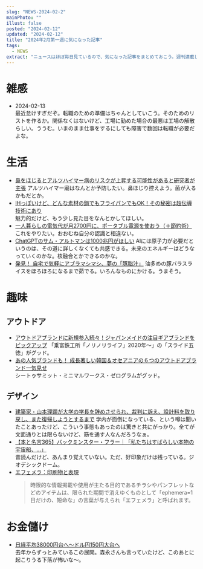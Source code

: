 ```yaml
---
slug: "NEWS-2024-02-2"
mainPhoto: ""
illust: false
posted: "2024-02-12"
updated: "2024-02-12"
title: "2024年2月第一週に気になった記事"
tags:
  - NEWS
extract: "ニュースはほぼ毎日見ているので、気になった記事をまとめておこう。週刊連載したい。"
---
```


# 雑感

- 2024-02-13  
  最近怠けすぎだぞ。転職のための準備はちゃんとしていこう。そのためのリストを作るか。関係なくはないけど、工場に勤めた場合の最悪は工場の解散らしい。ううむ。いまのまま仕事をするにしても障害で数回は転職が必要だよな。

# 生活

- [鼻をほじるとアルツハイマー病のリスクが上昇する可能性があると研究者が主張](https://gigazine.net/news/20240209-nose-picking-increase-risk-alzheimers/) 
  アルツハイマー廟はなんとか予防したい。鼻ほじり控えよう。菌が入るかもだとか。
- [IHっぽいけど、どんな素材の鍋でもフライパンでもOK！その秘密は超伝導技術にあり](https://www.goodspress.jp/news/583921/2/)   
  魅力的だけど、もう少し見た目をなんとかしてほしい。
- [一人暮らしの電気代が月2700円に、ポータブル電源を使おう（＋節約術）](https://tabkul.com/?p=290413&utm_source=rss&utm_medium=rss&utm_campaign=post-290413) 
  これをやりたい。おおむね自分の認識と相違ない。
- [ChatGPTのサム・アルトマンは1000兆円がほしい](https://www.gizmodo.jp/2024/02/sam-altman-openai-chips-investment.html) 
  AIには原子力が必要だというのは、その道に詳しくなくても共感できる。未来のエネルギーはどうなっていくのかな。核融合とかできるのかな。
- [発見！ 自宅で気軽にアブラマシマシ、夢の「豚脂汁」](https://dailyportalz.jp/kiji/jitaku-de-mashimashi-tonshijiru) 
  油多めの豚バラスライスをほろほろになるまで茹でる。いろんなものにかける。うまそう。

# 趣味

## アウトドア

- [アウトドアブランドに新規参入続々！ジャパンメイドの注目ギアブランドをピックアップ](https://www.bepal.net/archives/389476) 
  「乗富鉄工所「ノリノリライフ」2020年〜」の「スライド五徳」がグッド。
- [あの人気ブランドも！ 成長著しい韓国＆オセアニアの６つのアウトドアブランド一気見せ](https://www.bepal.net/archives/389229)  
  シートゥサミット・ミニマルワークス・ゼログラムがグッド。

## デザイン

- [建築家・山本理顕が大学の学長を辞めさせられ、裁判に訴え、設計料を取り戻し、また復帰しようとするまで](https://news.yahoo.co.jp/expert/articles/76306a0fc7a23a07e15b0c834f8dea2f4c54f0c1) 
  学内が面倒になっている、という噂は聞いたことあったけど、こういう事態もあったのは驚きと共にがっかり。全てが文面通りとは限らないけど、筋を通す人なんだろうなぁ。
- [【本と名言365】バックミンスター・フラー｜「私たちはすばらしい本物の宇宙船、…」](https://casabrutus.com/categories/culture/396240)  
  昔読んだけど、あんまり覚えていない。ただ、好印象だけは残っている。ジオデシックドーム。
- [エフェメラ：印刷物と表現](https://www.japandesign.ne.jp/event/ephemera-kemco/) 
  > 時限的な情報掲載や使用が主たる目的であるチラシやパンフレットなどのアイテムは、限られた期間で消えゆくものとして「ephemera=1日だけの、短命な」の言葉が与えられ「エフェメラ」と呼ばれます。

# お金儲け

- [日経平均38000円台へ～ドル円150円大台へ](http://hiroko.yutaka-shoji.co.jp/2024/02/38000150.html)  
  去年からずっとみているこの展開。森永さんも言っていたけど、このあとに起こりうる下落が怖いな〜。